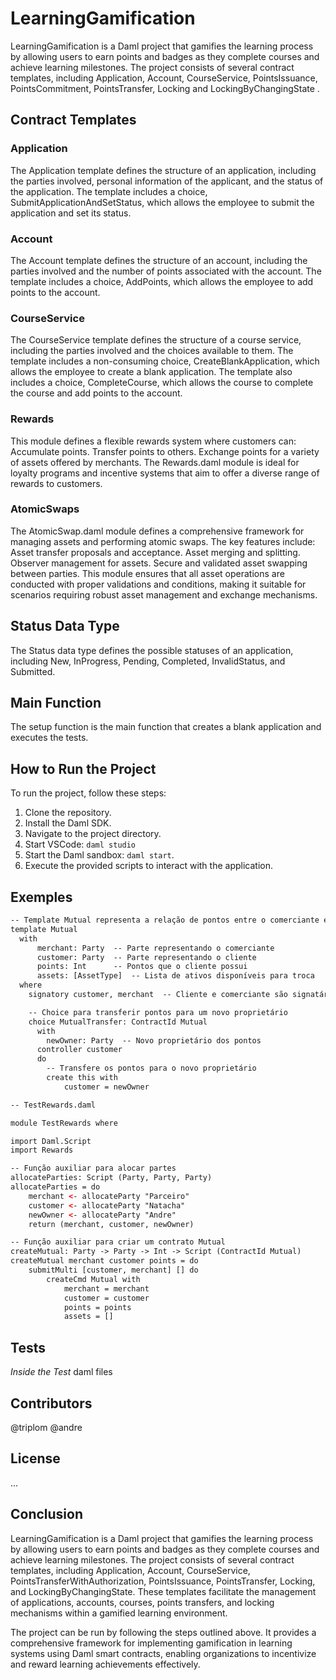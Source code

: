 # LearningGamification

LearningGamification is a Daml project that gamifies the learning process by allowing users to earn points and badges as they complete courses and achieve learning milestones. The project consists of several contract templates, including Application, Account, CourseService, PointsIssuance, PointsCommitment, PointsTransfer, Locking and LockingByChangingState .

## Contract Templates

### Application

The Application template defines the structure of an application, including the parties involved, personal information of the applicant, and the status of the application. The template includes a choice, SubmitApplicationAndSetStatus, which allows the employee to submit the application and set its status.

### Account

The Account template defines the structure of an account, including the parties involved and the number of points associated with the account. The template includes a choice, AddPoints, which allows the employee to add points to the account.

### CourseService

The CourseService template defines the structure of a course service, including the parties involved and the choices available to them. The template includes a non-consuming choice, CreateBlankApplication, which allows the employee to create a blank application. The template also includes a choice, CompleteCourse, which allows the course to complete the course and add points to the account.

### Rewards

This module defines a flexible rewards system where customers can:
Accumulate points.
Transfer points to others.
Exchange points for a variety of assets offered by merchants.
The Rewards.daml module is ideal for loyalty programs and incentive systems that aim to offer a diverse range of rewards to customers.

### AtomicSwaps

The AtomicSwap.daml module defines a comprehensive framework for managing assets and performing atomic swaps. The key features include:
Asset transfer proposals and acceptance.
Asset merging and splitting.
Observer management for assets.
Secure and validated asset swapping between parties.
This module ensures that all asset operations are conducted with proper validations and conditions, making it suitable for scenarios requiring robust asset management and exchange mechanisms.

## Status Data Type

The Status data type defines the possible statuses of an application, including New, InProgress, Pending, Completed, InvalidStatus, and Submitted.

## Main Function

The setup function is the main function that creates a blank application and executes the tests.

## How to Run the Project

To run the project, follow these steps:

1. Clone the repository.
2. Install the Daml SDK.
3. Navigate to the project directory.
4. Start VSCode: `daml studio`
5. Start the Daml sandbox: `daml start`.
6. Execute the provided scripts to interact with the application.

## Exemples
```daml
-- Template Mutual representa a relação de pontos entre o comerciante e o cliente
template Mutual
  with
      merchant: Party  -- Parte representando o comerciante
      customer: Party  -- Parte representando o cliente
      points: Int      -- Pontos que o cliente possui
      assets: [AssetType]  -- Lista de ativos disponíveis para troca
  where
    signatory customer, merchant  -- Cliente e comerciante são signatários

    -- Choice para transferir pontos para um novo proprietário
    choice MutualTransfer: ContractId Mutual
      with
        newOwner: Party  -- Novo proprietário dos pontos
      controller customer
      do
        -- Transfere os pontos para o novo proprietário
        create this with
            customer = newOwner
```
```daml
-- TestRewards.daml

module TestRewards where

import Daml.Script
import Rewards

-- Função auxiliar para alocar partes
allocateParties: Script (Party, Party, Party)
allocateParties = do
    merchant <- allocateParty "Parceiro"
    customer <- allocateParty "Natacha"
    newOwner <- allocateParty "Andre"
    return (merchant, customer, newOwner)

-- Função auxiliar para criar um contrato Mutual
createMutual: Party -> Party -> Int -> Script (ContractId Mutual)
createMutual merchant customer points = do
    submitMulti [customer, merchant] [] do
        createCmd Mutual with
            merchant = merchant
            customer = customer
            points = points
            assets = []
```

## Tests

*Inside the Test* daml files

## Contributors

@triplom @andre

## License

...

## Conclusion

LearningGamification is a Daml project that gamifies the learning process by allowing users to earn points and badges as they complete courses and achieve learning milestones. The project consists of several contract templates, including Application, Account, CourseService, PointsTransferWithAuthorization, PointsIssuance, PointsTransfer, Locking, and LockingByChangingState. These templates facilitate the management of applications, accounts, courses, points transfers, and locking mechanisms within a gamified learning environment.

The project can be run by following the steps outlined above. It provides a comprehensive framework for implementing gamification in learning systems using Daml smart contracts, enabling organizations to incentivize and reward learning achievements effectively.


